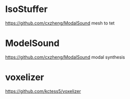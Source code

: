 # IsoStuffer
https://github.com/cxzheng/ModalSound
mesh to tet
# ModelSound
https://github.com/cxzheng/ModalSound
modal synthesis
# voxelizer
https://github.com/kctess5/voxelizer


